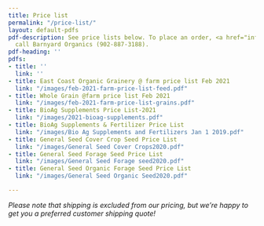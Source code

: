 ```yaml
---
title: Price list
permalink: "/price-list/"
layout: default-pdfs
pdf-description: See price lists below. To place an order, <a href="info@barnyardorganics.com">email</a>   or
  call Barnyard Organics (902-887-3188).
pdf-heading: ''
pdfs:
- title: ''
  link: ''
- title: East Coast Organic Grainery @ farm price list Feb 2021
  link: "/images/feb-2021-farm-price-list-feed.pdf"
- title: Whole Grain @farm price list Feb 2021
  link: "/images/feb-2021-farm-price-list-grains.pdf"
- title: BioAg Supplements Price List-2021
  link: "/images/2021-bioag-supplements.pdf"
- title: BioAg Supplements & Fertilizer Price List
  link: "/images/Bio Ag Supplements and Fertilizers Jan 1 2019.pdf"
- title: General Seed Cover Crop Seed Price List
  link: "/images/General Seed Cover Crops2020.pdf"
- title: General Seed Forage Seed Price List
  link: "/images/General Seed Forage seed2020.pdf"
- title: General Seed Organic Forage Seed Price List
  link: "/images/General Seed Organic Seed2020.pdf"

---
```

_Please note that shipping is excluded from our pricing, but we’re happy to get you a preferred customer shipping quote!_